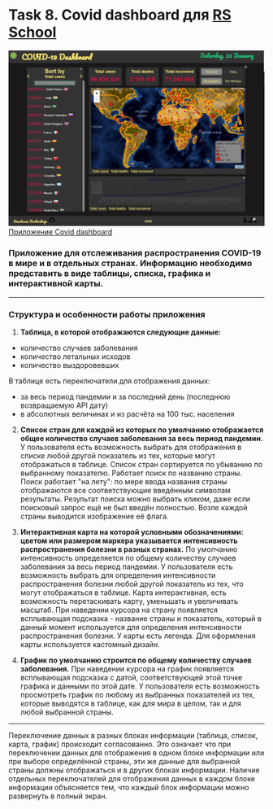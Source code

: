 # Task 8. Covid dashboard для [RS School](https://rs.school)
![covid](https://raw.githubusercontent.com/kkasya/covid/master/src/assets/images/covid.jpg)
[Приложение Covid dashboard](http://htmlpreview.github.io/?https://github.com/Kkasya/shelter/tree/master/pages/main.main.html)
### Приложение для отслеживания распространения COVID-19 в мире и в отдельных странах. Информацию необходимо представить в виде таблицы, списка, графика и интерактивной карты.
---
### Структура и особенности работы приложения
1. **Таблица, в которой отображаются следующие данные:**
- количество случаев заболевания
- количество летальных исходов
- количество выздоровевших

В таблице есть переключатели для отображения данных: 
- за весь период пандемии и за последний день (последнюю возвращаемую API дату) 
- в абсолютных величинах и из расчёта на 100 тыс. населения

2. **Список стран для каждой из которых по умолчанию отображается общее количество случаев заболевания за весь период пандемии.** У пользователя есть возможность выбрать для отображения в списке любой другой показатель из тех, которые могут отображаться в таблице. Список стран сортируется по убыванию по выбранному показателю. Работает поиск по названию страны. Поиск работает "на лету": по мере ввода названия страны отображаются все соответствующие введённым символам результаты. Результат поиска можно выбрать кликом, даже если поисковый запрос ещё не был введён полностью. Возле каждой страны выводится изображение её флага.

3. **Интерактивная карта на которой условными обозначениями: цветом или размером маркера указывается интенсивность распространения болезни в разных странах.** По умолчанию интенсивность определяется по общему количеству случаев заболевания за весь период пандемии. У пользователя есть возможность выбрать для определения интенсивности распространения болезни любой другой показатель из тех, что могут отображаться в таблице.
Карта интерактивная, есть возможность перетаскивать карту, уменьшать и увеличивать масштаб. При наведении курсора на страну появляется всплывающая подсказка - название страны и показатель, который в данный момент используется для определения интенсивности распространения болезни. У карты есть легенда. Для оформления карты используется кастомный дизайн.

4. **График по умолчанию строится по общему количеству случаев заболевания.** При наведении курсора на график появляется всплывающая подсказка с датой, соответствующей этой точке графика и данными по этой дате. У пользователя есть возможность просмотреть график по любому из выбранных показателей из тех, которые выводятся в таблице, как для мира в целом, так и для любой выбранной страны.
---
Переключение данных в разных блоках информации (таблица, список, карта, график) происходит согласованно. Это означает что при переключении данных для отображения в одном блоке информации или при выборе определённой страны, эти же данные для выбранной страны должны отображаться и в других блоках информации. Наличие отдельных переключателей для отображения данных в каждом блоке информации объясняется тем, что каждый блок информации можно развернуть в полный экран.

